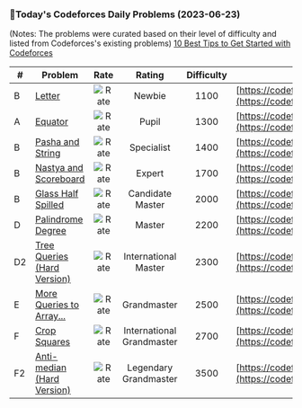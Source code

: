 ### 🌟Today's Codeforces Daily Problems (2023-06-23)
(Notes: The problems were curated based on their level of difficulty and listed from Codeforces's existing problems)
[10 Best Tips to Get Started with Codeforces](https://github.com/ika9810/Codeforces-Daily-Problems/blob/main/10%20Best%20Tips%20to%20Get%20Started%20with%20Codeforces.md)

| # | Problem | Rate| Rating | Difficulty | Contest |
|---| ----- | :--------: | :----------: | :----------: | ---------- |
|B|[Letter](https://codeforces.com/contest/43/problem/B)|![Rate](https://img.shields.io/badge/Newbie-1100-lightgrey)|Newbie|1100|[https://codeforces.com/contest/43](https://codeforces.com/contest/43)|
|A|[Equator](https://codeforces.com/contest/962/problem/A)|![Rate](https://img.shields.io/badge/Pupil-1300-brightgreen)|Pupil|1300|[https://codeforces.com/contest/962](https://codeforces.com/contest/962)|
|B|[Pasha and String](https://codeforces.com/contest/525/problem/B)|![Rate](https://img.shields.io/badge/Specialist-1400-9cf)|Specialist|1400|[https://codeforces.com/contest/525](https://codeforces.com/contest/525)|
|B|[Nastya and Scoreboard](https://codeforces.com/contest/1340/problem/B)|![Rate](https://img.shields.io/badge/Expert-1700-blue)|Expert|1700|[https://codeforces.com/contest/1340](https://codeforces.com/contest/1340)|
|B|[Glass Half Spilled](https://codeforces.com/contest/1458/problem/B)|![Rate](https://img.shields.io/badge/Candidate%20Master-2000-blueviolet)|Candidate Master|2000|[https://codeforces.com/contest/1458](https://codeforces.com/contest/1458)|
|D|[Palindrome Degree](https://codeforces.com/contest/7/problem/D)|![Rate](https://img.shields.io/badge/Master-2200-orange)|Master|2200|[https://codeforces.com/contest/7](https://codeforces.com/contest/7)|
|D2|[Tree Queries (Hard Version)](https://codeforces.com/contest/1695/problem/D2)|![Rate](https://img.shields.io/badge/International%20Master-2300-orange)|International Master|2300|[https://codeforces.com/contest/1695](https://codeforces.com/contest/1695)|
|E|[More Queries to Array...](https://codeforces.com/contest/266/problem/E)|![Rate](https://img.shields.io/badge/Grandmaster-2500-red)|Grandmaster|2500|[https://codeforces.com/contest/266](https://codeforces.com/contest/266)|
|F|[Crop Squares](https://codeforces.com/contest/1715/problem/F)|![Rate](https://img.shields.io/badge/International%20Grandmaster-2700-red)|International Grandmaster|2700|[https://codeforces.com/contest/1715](https://codeforces.com/contest/1715)|
|F2|[Anti-median (Hard Version)](https://codeforces.com/contest/1761/problem/F2)|![Rate](https://img.shields.io/badge/Legendary%20Grandmaster-3500-red)|Legendary Grandmaster|3500|[https://codeforces.com/contest/1761](https://codeforces.com/contest/1761)|
